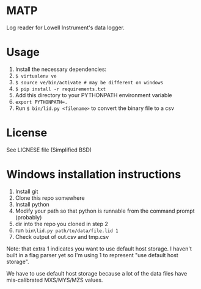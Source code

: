 # MATP

Log reader for Lowell Instrument's data logger.

# Usage

1. Install the necessary dependencies:
  1. `$ virtualenv ve`
  2. `$ source ve/bin/activate # may be different on windows`
  3. `$ pip install -r requirements.txt`
2. Add this directory to your PYTHONPATH environment variable
  1. `export PYTHONPATH=.`
3. Run `$ bin/lid.py <filename>` to convert the binary file to a csv

# License

See LICNESE file (Simplified BSD)


# Windows installation instructions

1. Install git
2. Clone this repo somewhere
3. Install python
4. Modify your path so that python is runnable from the command prompt (probably)
5. dir into the repo you cloned in step 2
6. run `bin\lid.py path/to/data/file.lid 1`
7. Check output of out.csv and tmp.csv

Note: that extra 1 indicates you want to use default host storage.
I haven't built in a flag parser yet so I'm using 1 to represent "use default host storage".

We have to use default host storage because a lot of the data files have mis-calibrated MXS/MYS/MZS values.
